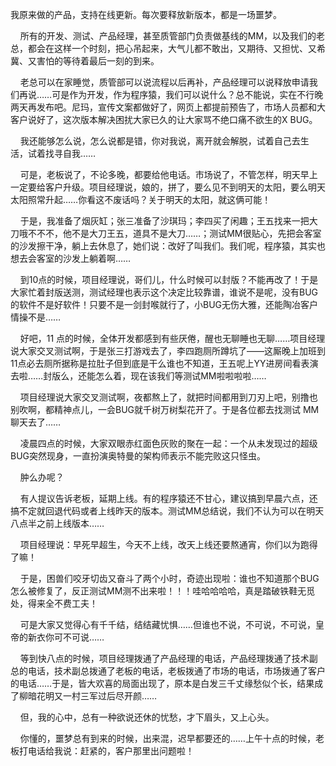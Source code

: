 我原来做的产品，支持在线更新。每次要释放新版本，都是一场噩梦。

    所有的开发、测试、产品经理，甚至质管部门负责做基线的MM，以及我们的老总，都会在这样一个时刻，把心吊起来，大气儿都不敢出，又期待、又担忧、又希冀、又害怕的等待着最后一刻的到来。

    老总可以在家睡觉，质管部可以说流程以后再补，产品经理可以说释放申请我们再说……可是作为开发，作为程序猿，我们可以说什么？总不能说，实在不行晚两天再发布吧。尼玛，宣传文案都做好了，网页上都提前预告了，市场人员都和大客户说好了，这次版本解决困扰大家已久的让大家骂不绝口痛不欲生的X BUG。

    我还能够怎么说，怎么说都是错，你对我说，离开就会解脱，试着自己去生活，试着找寻自我……

    可是，老板说了，不论多晚，都要给他电话。市场说了，不管怎样，明天早上一定要给客户升级。项目经理说，娘的，拼了，要么见不到明天的太阳，要么明天太阳照常升起……你看这不废话吗？关于明天的太阳，就这俩可能！

    于是，我准备了烟灰缸；张三准备了沙琪玛；李四买了闲趣；王五找来一把大刀哦不不不，他不是大刀王五，道具不是大刀……；测试MM很贴心，先把会客室的沙发擦干净，躺上去休息了，她们说：改好了叫我们。我们呢，程序猿，其实也想去会客室的沙发上躺着啊……

    到10点的时候，项目经理说，哥们儿，什么时候可以封版？不能再改了！于是大家忙着封版送测，测试经理也表示这个决定比较靠谱，谁说不是呢，没有BUG的软件不是好软件！只要不是一剑封喉就行了，小BUG无伤大雅，还能陶冶客户情操不是……

    好吧，11 点的时候，全体开发都感到有些厌倦，醒也无聊睡也无聊……项目经理说大家交叉测试啊，于是张三打游戏去了，李四跑厕所蹲坑了——这厮晚上加班到11点必去厕所据称是拉肚子但到底是干么谁也不知道，王五呢上YY进房间看表演去啦……封版么，还能怎么着，现在该我们等测试MM啦啦啦啦……

    项目经理说大家交叉测试啊，夜都熬上了，就把时间都用到刀刃上吧，别撸也别吹啊，都精神点儿，一会BUG就千树万树梨花开了。于是各位都去找测试 MM 聊天去了……

    凌晨四点的时候，大家双眼赤红面色灰败的聚在一起：一个从未发现过的超级BUG突然现身，一直扮演奥特曼的架构师表示不能完败这只怪虫。

    肿么办呢？

    有人提议告诉老板，延期上线。有的程序猿还不甘心，建议搞到早晨六点，还搞不定就回退代码或者上线昨天的版本。测试MM总结说，我们不认为可以在明天八点半之前上线版本……

    项目经理说：早死早超生，今天不上线，改天上线还要熬通宵，你们以为跑得了嘛！

    于是，困兽们咬牙切齿又奋斗了两个小时，奇迹出现啦：谁也不知道那个BUG怎么被修复了，反正测试MM测不出来啦！！！哇哈哈哈哈，真是踏破铁鞋无觅处，得来全不费工夫！

    可是大家又觉得心有千千结，结结藏忧惧……但谁也不说，不可说，不可说，皇帝的新衣你可不可说……

    等到快八点的时候，项目经理拨通了产品经理的电话，产品经理拨通了技术副总的电话，技术副总拨通了老板的电话，老板拨通了市场的电话，市场拨通了客户的电话……于是，皆大欢喜的局面出现了，原本是白发三千丈缘愁似个长，结果成了柳暗花明又一村三军过后尽开颜……

    但，我的心中，总有一种欲说还休的忧愁，才下眉头，又上心头。

    你懂的，噩梦总有到来的时候，出来混，迟早都要还的……上午十点的时候，老板打电话给我说：赶紧的，客户那里出问题啦！

